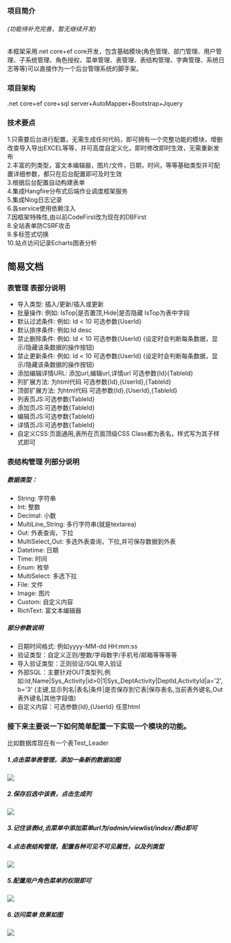 ### 项目简介
###### (功能待补充完善，暂无继续开发)
本框架采用.net core+ef core开发，包含基础模块(角色管理、部门管理、用户管理、子系统管理、角色授权、菜单管理、表管理、表结构管理、字典管理、系统日志等等)可以直接作为一个后台管理系统的脚手架。
### 项目架构
.net core+ef core+sql server+AutoMapper+Bootstrap+Jquery
### 技术要点
1.只需要后台进行配置，无需生成任何代码，即可拥有一个完整功能的模块，增删改查导入导出EXCEL等等，并可高度自定义化，即时修改即时生效，无需重新发布  
2.丰富的列类型，富文本编辑器，图片/文件，日期，时间，等等基础类型并可配置详细参数，都只在后台配置即可及时生效  
3.根据后台配置自动构建表单  
4.集成Hangfire分布式后端作业调度框架服务  
5.集成Nlog日志记录  
6.各service使用依赖注入  
7.因框架特殊性,由以前CodeFirst改为现在的DBFirst  
8.全站表单防CSRF攻击  
9.多标签式切换  
10.站点访问记录Echarts图表分析

## 简易文档
### 表管理 表部分说明
- 导入类型: 插入/更新/插入或更新  
- 批量操作: 例如: IsTop|是否置顶,Hide|是否隐藏 IsTop为表中字段  
- 默认过滤条件: 例如: Id < 10 可选参数{UserId}  
- 默认排序条件: 例如:Id desc  
- 禁止删除条件: 例如: Id < 10 可选参数{UserId}  (设定时会判断每条数据，显示/隐藏该条数据的操作按钮)
- 禁止更新条件: 例如: Id < 10 可选参数{UserId}  (设定时会判断每条数据，显示/隐藏该条数据的操作按钮)
- 添加编辑详情URL: 添加url,编辑url,详情url  可选参数{Id}{TableId}
- 列扩展方法: 为html代码 可选参数{Id},{UserId},{TableId}  
- 顶部扩展方法: 为html代码 可选参数{Id},{UserId},{TableId}  
- 列表页JS:可选参数{TableId}
- 添加页JS:可选参数{TableId} 
- 编辑页JS:可选参数{TableId}
- 详情页JS:可选参数{TableId}
- 自定义CSS:页面通用,表所在页面顶级CSS Class都为表名，样式写为其子样式即可  
### 表结构管理 列部分说明
##### 数据类型：
- String: 字符串
- Int: 整数
- Decimal: 小数
- MultiLine_String: 多行字符串(就是textarea)
- Out: 外表查询，下拉
- MultiSelect_Out: 多选外表查询，下拉,并可保存数据到外表
- Datetime: 日期
- Time: 时间
- Enum: 枚举
- MultiSelect: 多选下拉
- File: 文件
- Image: 图片
- Custom: 自定义内容
- RichText: 富文本编辑器
##### 部分参数说明
- 日期时间格式: 例如yyyy-MM-dd HH:mm:ss  
- 验证类型：自定义正则/整数/字母数字/手机号/邮箱等等等等  
- 导入验证类型：正则验证/SQL带入验证  
- 外部SQL：主要针对OUT类型列,例如:Id,Name|Sys_Activity|id>0|1|Sys_DeptActivity|DeptId,ActivityId|a='2',b='3' (主键,显示列名|表名|条件|是否保存到它表|保存表名,当前表外键名,Out表外键名|其他字段值)  
- 自定义内容：可选参数{Id},{UserId} 任意html  

### 接下来主要说一下如何简单配置一下实现一个模块的功能。
比如数据库现在有一个表Test_Leader
##### 1.点击菜单表管理，添加一条新的数据如图
![](https://i.loli.net/2019/10/30/gbtRwyQvS7VosdJ.png)
##### 2.保存后选中该表，点击生成列
![](https://i.loli.net/2019/10/30/nmP3CJEXDOew6VR.png)
##### 3.记住该表Id,去菜单中添加菜单url为/admin/viewlist/index/表id即可
##### 4.点击表结构管理，配置各种可见不可见属性，以及列类型
![](https://i.loli.net/2019/10/30/ud2Q1Z7EB65Jq4R.png)
##### 5.配置用户角色菜单的权限即可
![](https://i.loli.net/2019/10/30/kP6rznw2EC5cegQ.png)
##### 6.访问菜单 效果如图
![](https://i.loli.net/2019/10/30/wZndUxRQk2oD3FM.png)
